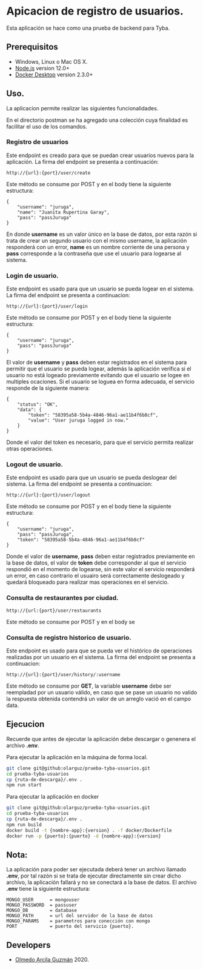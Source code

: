# Apicacion de registro de usuarios.

Esta aplicación se hace como una prueba de backend para Tyba.

## Prerequisitos

* Windows, Linux o Mac OS X.
* [Node.js](https//nodejs.org) version 12.0+
* [Docker Desktop](https://www.docker.com/products/docker-desktop) version 2.3.0+

## Uso.

La aplicacion permite realizar las siguientes funcionalidades.

En el directorio postman se ha agregado una colección cuya finalidad es facilitar el uso de los comandos.

### Registro de usuarios

Este endpoint es creado para que se puedan crear usuarios nuevos para la aplicación.
La firma del endpoint se presenta a continuación:

```
http://{url}:{port}/user/create
```

Este método se consume por POST y en el body tiene la siguiente estructura:

```
{
    "username": "juruga",
    "name": "Juanita Rupertina Garay",
    "pass": "passJuruga"
}
```

En donde **username** es un valor único en la base de datos, por esta razón si trata de crear
un segundo usuario con el mismo username, la aplicación responderá con un error,  **name** es un nombre
corriente de una persona y **pass** corresponde a la contraseña que use el usuario para logearse al sistema.

### Login de usuario.

Este endpoint es usado para que un usuario se pueda logear en el sistema.
La firma del endpoint se presenta a continuacion:

```
http://{url}:{port}/user/login
```

Este método se consume por POST y en el body tiene la siguiente estructura:

```
{
    "username": "juruga",
    "pass": "passJuruga"
}
```

El valor de **username** y **pass** deben estar registrados en el sistema para permitir que el usuario se
pueda logear, además la aplicación verifica si el usuario no está logeado previamente evitando que el usuario se
logee en multiples ocaciones. Si el usuario se loguea en forma adecuada, el servicio responde de la siguiente manera:

```
{
    "status": "OK",
    "data": {
        "token": "58395a58-5b4a-4846-96a1-ae11b4f6b8cf",
        "value": "User juruga logged in now."
    }
}
```

Donde el valor del token es necesario, para que el servicio permita realizar otras operaciones.

### Logout de usuario.

Este endpoint es usado para que un usuario se pueda deslogear del sistema.
La firma del endpoint se presenta a continuacion:

```
http://{url}:{port}/user/logout
```

Este método se consume por POST y en el body tiene la siguiente estructura:

```
{
    "username": "juruga",
    "pass": "passJuruga",
    "token": "58395a58-5b4a-4846-96a1-ae11b4f6b8cf"
}
```

Donde el valor de **username**, **pass** deben estar registrados previamente en la base de datos, el valor de **token** debe corresponder al que el servicio respondió en el momento de logearse, sin este valor el servicio responderá un error, en caso contrario el usuairo será correctamente deslogeado y quedará bloqueado para realizar mas operaciones en el servicio.

### Consulta de restaurantes por ciudad.

```
http://{url:{port}/user/restaurants
```

Este método se consume por POST y en el body se

### Consulta de registro historico de usuario.

Este endpoint es usado para que se pueda ver el histórico de operaciones realizadas por un usuario en el sistema.
La firma del endpoint se presenta a continuacion:

```
http://{url}:{port}/user/history/:username
```

Este método se consume por **GET**, la variable **username** debe ser reempladad por un usuario válido, en caso que se pase un usuario no valido la respuesta obtenida contendrá un valor de un arreglo vació en el campo data.

## Ejecucion

Recuerde que antes de ejecutar la aplicación debe descargar o genenera el archivo **.env**.

Para ejecutar la aplicación en la máquina de forma local.

````bash
git clone git@github:olarguz/prueba-tyba-usuarios.git
cd prueba-tyba-usuarios
cp {ruta-de-descarga}/.env .
npm run start
````

Para ejecutar la aplicación en docker

````bash
git clone git@github:olarguz/prueba-tyba-usuarios.git
cd prueba-tyba-usuarios
cp {ruta-de-descarga}/.env .
npm run build
docker build -t {nombre-app}:{version} . -f docker/Dockerfile
docker run -p {puerto}:{puerto} -d {nombre-app}:{version}
````

## Nota: 
La aplicación para poder ser ejecutada deberá tener un archivo llamado **.env**, por tal razón si se trata de ejecutar directamente sin crear dicho archivo, la aplicación fallará y no se conectará a la base de datos.
El archivo **.env** tiene la siguiente estructura:

```
MONGO_USER      = mongouser
MONGO_PASSWORD  = passuser
MONGO_DB        = database
MONGO_PATH      = url del servidor de la base de datos
MONGO_PARAMS    = parametros para conección con mongo
PORT            = puerto del servicio {puerto}.
```

## Developers
* [Olmedo Arcila Guzmán](https://github.com/olarguz) 2020.
